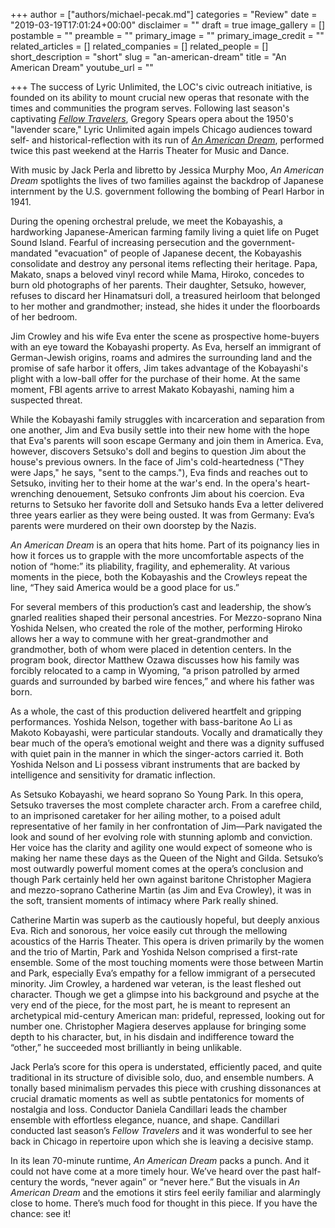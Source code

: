 +++
author = ["authors/michael-pecak.md"]
categories = "Review"
date = "2019-03-19T17:01:24+00:00"
disclaimer = ""
draft = true
image_gallery = []
postamble = ""
preamble = ""
primary_image = ""
primary_image_credit = ""
related_articles = []
related_companies = []
related_people = []
short_description = "short"
slug = "an-american-dream"
title = "An American Dream"
youtube_url = ""

+++
The success of Lyric Unlimited, the LOC's civic outreach initiative, is founded on its ability to mount crucial new operas that resonate with the times and communities the program serves. Following last season's captivating [_Fellow Travelers_](/fellow-travelers-is-luminous-in-chicago/), Gregory Spears opera about the 1950's "lavender scare," Lyric Unlimited again impels Chicago audiences toward self- and historical-reflection with its run of [_An American Dream_](https://www.lyricopera.org/concertstickets/calendar/2018-2019/an-american-dream-opera-tickets), performed twice this past weekend at the Harris Theater for Music and Dance.

With music by Jack Perla and libretto by Jessica Murphy Moo, _An American Dream_ spotlights the lives of two families against the backdrop of Japanese internment by the U.S. government following the bombing of Pearl Harbor in 1941.

During the opening orchestral prelude, we meet the Kobayashis, a hardworking Japanese-American farming family living a quiet life on Puget Sound Island. Fearful of increasing persecution and the government-mandated "evacuation" of people of Japanese decent, the Kobayashis consolidate and destroy any personal items reflecting their heritage. Papa, Makato, snaps a beloved vinyl record while Mama, Hiroko, concedes to burn old photographs of her parents. Their daughter, Setsuko, however, refuses to discard her Hinamatsuri doll, a treasured heirloom that belonged to her mother and grandmother; instead, she hides it under the floorboards of her bedroom.

Jim Crowley and his wife Eva enter the scene as prospective home-buyers with an eye toward the Kobayashi property. As Eva, herself an immigrant of German-Jewish origins, roams and admires the surrounding land and the promise of safe harbor it offers, Jim takes advantage of the Kobayashi's plight with a low-ball offer for the purchase of their home. At the same moment, FBI agents arrive to arrest Makato Kobayashi, naming him a suspected threat.

While the Kobayashi family struggles with incarceration and separation from one another, Jim and Eva busily settle into their new home with the hope that Eva's parents will soon escape Germany and join them in America. Eva, however, discovers Setsuko's doll and begins to question Jim about the house's previous owners. In the face of Jim's cold-heartedness ("They were Japs," he says, "sent to the camps."), Eva finds and reaches out to Setsuko, inviting her to their home at the war's end. In the opera's heart-wrenching denouement, Setsuko confronts Jim about his coercion. Eva returns to Setsuko her favorite doll and Setsuko hands Eva a letter delivered three years earlier as they were being ousted. It was from Germany: Eva’s parents were murdered on their own doorstep by the Nazis.

_An American Dream_ is an opera that hits home. Part of its poignancy lies in how it forces us to grapple with the more uncomfortable aspects of the notion of “home:” its pliability, fragility, and ephemerality. At various moments in the piece, both the Kobayashis and the Crowleys repeat the line, “They said America would be a good place for us.”

For several members of this production’s cast and leadership, the show’s gnarled realities shaped their personal ancestries. For Mezzo-soprano Nina Yoshida Nelsen, who created the role of the mother, performing Hiroko allows her a way to commune with her great-grandmother and grandmother, both of whom were placed in detention centers. In the program book, director Matthew Ozawa discusses how his family was forcibly relocated to a camp in Wyoming, “a prison patrolled by armed guards and surrounded by barbed wire fences,” and where his father was born.

As a whole, the cast of this production delivered heartfelt and gripping performances. Yoshida Nelson, together with bass-baritone Ao Li as Makoto Kobayashi, were particular standouts. Vocally and dramatically they bear much of the opera’s emotional weight and there was a dignity suffused with quiet pain in the manner in which the singer-actors carried it. Both Yoshida Nelson and Li possess vibrant instruments that are backed by intelligence and sensitivity for dramatic inflection.

As Setsuko Kobayashi, we heard soprano So Young Park. In this opera, Setsuko traverses the most complete character arch. From a carefree child, to an imprisoned caretaker for her ailing mother, to a poised adult representative of her family in her confrontation of Jim—Park navigated the look and sound of her evolving role with stunning aplomb and conviction. Her voice has the clarity and agility one would expect of someone who is making her name these days as the Queen of the Night and Gilda. Setsuko’s most outwardly powerful moment comes at the opera’s conclusion and though Park certainly held her own against baritone Christopher Magiera and mezzo-soprano Catherine Martin (as Jim and Eva Crowley), it was in the soft, transient moments of intimacy where Park really shined.

Catherine Martin was superb as the cautiously hopeful, but deeply anxious Eva. Rich and sonorous, her voice easily cut through the mellowing acoustics of the Harris Theater. This opera is driven primarily by the women and the trio of Martin, Park and Yoshida Nelson comprised a first-rate ensemble. Some of the most touching moments were those between Martin and Park, especially Eva’s empathy for a fellow immigrant of a persecuted minority. Jim Crowley, a hardened war veteran, is the least fleshed out character. Though we get a glimpse into his background and psyche at the very end of the piece, for the most part, he is meant to represent an archetypical mid-century American man: prideful, repressed, looking out for number one. Christopher Magiera deserves applause for bringing some depth to his character, but, in his disdain and indifference toward the “other,” he succeeded most brilliantly in being unlikable.

Jack Perla’s score for this opera is understated, efficiently paced, and quite traditional in its structure of divisible solo, duo, and ensemble numbers. A tonally based minimalism pervades this piece with crushing dissonances at crucial dramatic moments as well as subtle pentatonics for moments of nostalgia and loss. Conductor Daniela Candillari leads the chamber ensemble with effortless elegance, nuance, and shape. Candillari conducted last season’s _Fellow Travelers_ and it was wonderful to see her back in Chicago in repertoire upon which she is leaving a decisive stamp.

In its lean 70-minute runtime, _An American Dream_ packs a punch. And it could not have come at a more timely hour. We’ve heard over the past half-century the words, “never again” or “never here.” But the visuals in _An American Dream_ and the emotions it stirs feel eerily familiar and alarmingly close to home. There’s much food for thought in this piece. If you have the chance: see it!